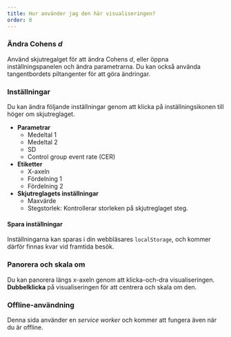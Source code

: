 ```yaml
---
title: Hur använder jag den här visualiseringen?
order: 0
---
```

### Ändra Cohens *d*
Använd skjutregalget för att ändra Cohens *d*, eller öppna inställningspanelen och ändra parametrarna. Du kan också använda tangentbordets piltangenter för att göra ändringar.

### Inställningar
Du kan ändra följande inställningar genom att klicka på inställningsikonen till höger om skjutreglaget.

* **Parametrar**
    + Medeltal 1
    + Medeltal 2
    + SD
    + Control group event rate (CER)
* **Etiketter**
    + X-axeln
    + Fördelning 1
    + Fördelning 2
* **Skjutreglagets inställningar**
    + Maxvärde
    + Stegstorlek: Kontrollerar storleken på skjutreglaget steg.

#### Spara inställningar
Inställningarna kan sparas i din webbläsares `localStorage`, och kommer därför finnas kvar vid framtida besök. 

### Panorera och skala om
Du kan panorera längs x-axeln genom att klicka-och-dra visualiseringen. **Dubbelklicka** på visualiseringen för att centrera och skala om den.

### Offline-användning
Denna sida använder en *service worker* och kommer att fungera även när du är offline.
